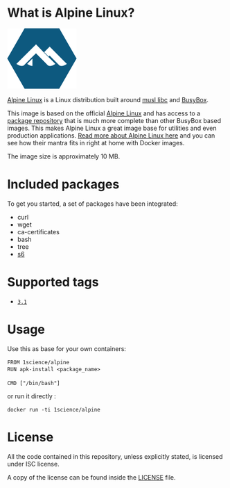 # What is Alpine Linux?

![logo](https://raw.githubusercontent.com/1science/docker-alpine/latest/logo.png)

[Alpine Linux](http://alpinelinux.org/) is a Linux distribution built around [musl libc](http://www.musl-libc.org/) and [BusyBox](http://www.busybox.net/). 

This image is based on the official [Alpine Linux](https://registry.hub.docker.com/u/library/alpine/) and has access to a [package repository](http://pkgs.alpinelinux.org/packages) that is much more complete than other BusyBox based images. 
This makes Alpine Linux a great image base for utilities and even production applications. [Read more about Alpine Linux here](https://www.alpinelinux.org/about/) and you can see how their mantra fits in right at home with Docker images.

The image size is approximately 10 MB.

# Included packages

To get you started, a set of packages have been integrated:

- curl
- wget
- ca-certificates
- bash
- tree
- [s6](http://blog.tutum.co/2014/12/02/docker-and-s6-my-new-favorite-process-supervisor/)


# Supported tags

-	[`3.1`](https://github.com/1science/docker-alpine/tree/3.1)

# Usage

Use this as base for your own containers:

```
FROM 1science/alpine
RUN apk-install <package_name>

CMD ["/bin/bash"]
```

or run it directly : 

```
docker run -ti 1science/alpine
```


# License

All the code contained in this repository, unless explicitly stated, is
licensed under ISC license.

A copy of the license can be found inside the [LICENSE](LICENSE) file.